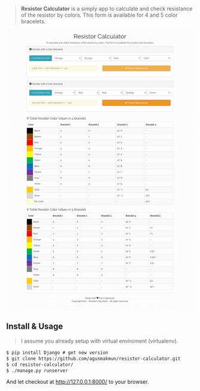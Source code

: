 >  **Resistor Calculator** is a simply app
> to calculate and check resistance of the resistor by colors.
> This form is available for 4 and 5 color bracelets.

![screenshot](__ext/resistor-calculator.png)

Install & Usage
----------------

> I assume you already setup with virtual enviroment (virtualenv).

```
$ pip install Django # get new version
$ git clone https://github.com/agusmakmun/resistor-calculator.git
$ cd resistor-calculator/
$ ./manage.py runserver
```

And let checkout at http://127.0.0.1:8000/ to your browser.

